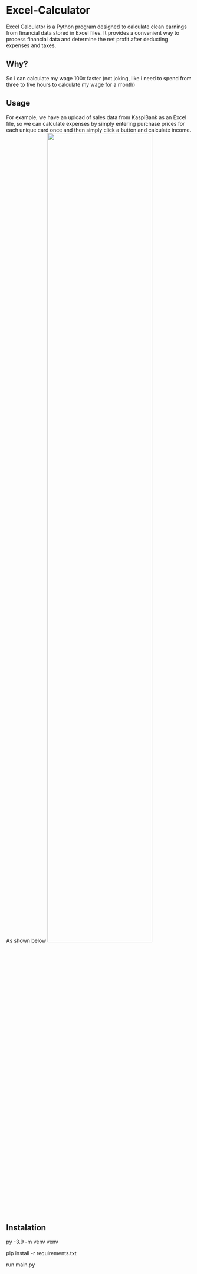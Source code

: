 # Excel-Calculator
 Excel Calculator is a Python program designed to calculate clean earnings from financial data stored in Excel files.
 It provides a convenient way to process financial data and determine the net profit after deducting expenses and taxes.

## Why?
So i can calculate my wage 100x faster (not joking, like i need to spend from three to five hours to calculate my wage for a month)

## Usage
 For example, we have an upload of sales data from KaspiBank as an Excel file, so we can calculate expenses by simply
 entering purchase prices for each unique card once and then simply click a button and calculate income. As shown below
 <img src="https://github.com/DDExpo/excel_calculator/blob/main/media/Timeline-1.gif" width=75% height=75%>

## Instalation

py -3.9 -m venv venv

pip install -r requirements.txt

run main.py
